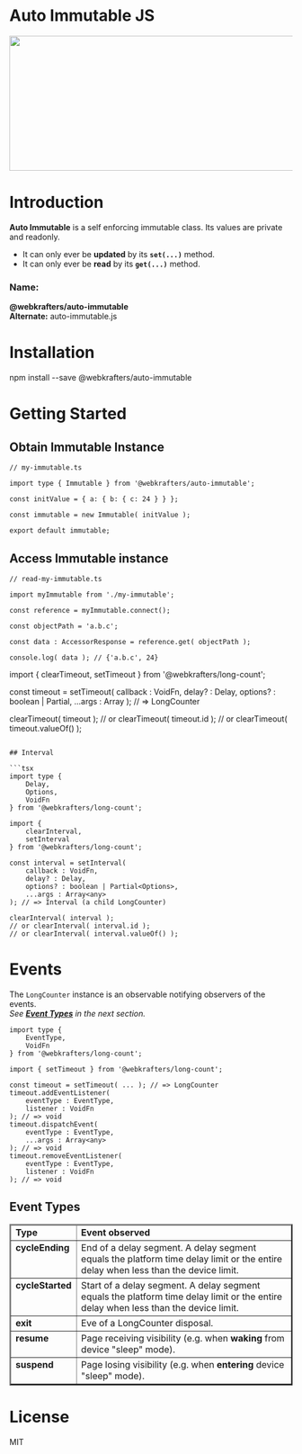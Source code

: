 # Auto Immutable JS

<p align="center" height="20" width="20" padding="20">
    <img src="docs/src/images/logo.svg" height="240" width="640"
    i-style="border:1px solid #ffffff" --
    ></img>
</p>

# Introduction
**Auto Immutable** is a self enforcing immutable class. Its values are private and readonly.
<ul>
    <li>
        It can only ever be <strong>updated</strong> by its <strong><code>set(...)</code></strong> method.
    </li>
    <li>
        It can only ever be <strong>read</strong> by its <strong><code>get(...)</code></strong> method.
    </li>
</ul>

### Name:
<strong>@webkrafters/auto-immutable</strong><br />
<strong>Alternate:</strong> auto-immutable.js

# Installation
npm install --save @webkrafters/auto-immutable

# Getting Started

## Obtain Immutable Instance

```tsx
// my-immutable.ts

import type { Immutable } from '@webkrafters/auto-immutable';

const initValue = { a: { b: { c: 24 } } };

const immutable = new Immutable( initValue );

export default immutable;
```

## Access Immutable instance

```tsx
// read-my-immutable.ts

import myImmutable from './my-immutable';

const reference = myImmutable.connect();

const objectPath = 'a.b.c';

const data : AccessorResponse = reference.get( objectPath );

console.log( data ); // {'a.b.c', 24}
```





import {
    clearTimeout,
    setTimeout
} from '@webkrafters/long-count';

const timeout = setTimeout(
    callback : VoidFn,
    delay? : Delay,
    options? : boolean | Partial<Options>,
    ...args : Array<any>
); // => LongCounter

clearTimeout( timeout );
// or clearTimeout( timeout.id );
// or clearTimeout( timeout.valueOf() );
```

## Interval

```tsx
import type {
    Delay,
    Options,
    VoidFn
} from '@webkrafters/long-count';

import {
    clearInterval,
    setInterval
} from '@webkrafters/long-count';

const interval = setInterval(
    callback : VoidFn,
    delay? : Delay,
    options? : boolean | Partial<Options>,
    ...args : Array<any>
); // => Interval (a child LongCounter)

clearInterval( interval );
// or clearInterval( interval.id );
// or clearInterval( interval.valueOf() );
```

# Events

The `LongCounter` instance is an observable notifying observers of the events.<br />
*See **[Event Types](#etypes)** in the next section.* 

```tsx
import type {
    EventType,
    VoidFn
} from '@webkrafters/long-count';

import { setTimeout } from '@webkrafters/long-count';

const timeout = setTimeout( ... ); // => LongCounter
timeout.addEventListener(
    eventType : EventType,
    listener : VoidFn
); // => void
timeout.dispatchEvent(
    eventType : EventType,
    ...args : Array<any>
); // => void
timeout.removeEventListener(
    eventType : EventType,
    listener : VoidFn
); // => void

```

<h2 id="etypes">Event Types</h2>
<table BORDER=2>
    <thead>
        <tr>
            <td><strong>Type</strong></td>
            <td><strong>Event observed</strong></td>
        </tr>
    </thead>
    <tbody VALIGN=TOP>
        <tr>
            <td><strong>cycleEnding</strong></td>
            <td>
                End of a delay segment. A delay segment equals the platform time delay limit or the entire delay when less than the device limit.
            </td>
        </tr>
        <tr>
            <td><strong>cycleStarted</strong></td>
            <td>
                Start of a delay segment. A delay segment equals the platform time delay limit or the entire delay when less than the device limit.
            </td>
        </tr>
        <tr>
            <td><strong>exit</strong></td>
            <td>
                Eve of a LongCounter disposal.
            </td>
        </tr>
        <tr>
            <td><strong>resume</strong></td>
            <td>
                Page receiving visibility (e.g. when <strong>waking</strong> from device "sleep" mode).
            </td>
        </tr>
        <tr>
            <td><strong>suspend</strong></td>
            <td>
                Page losing visibility (e.g. when <strong>entering</strong> device "sleep" mode).
            </td>
        </tr>
    </tbody>
</table>

# License
MIT
